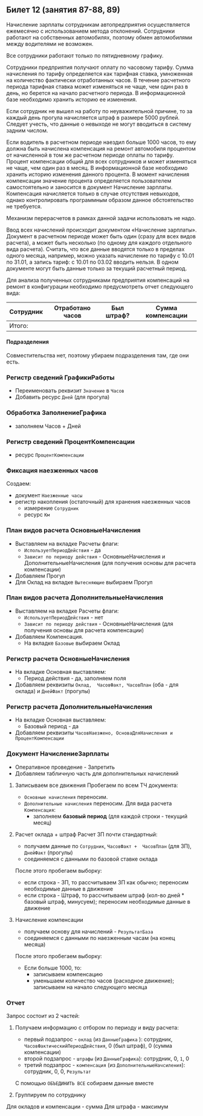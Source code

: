 ## Билет 12 (занятия 87-88, 89)

Начисление зарплаты сотрудникам автопредприятия осуществляется ежемесячно с использованием метода отклонений. Сотрудники работают на собственных автомобилях, поэтому обмен автомобилями между водителями не возможен.

Все сотрудники работают только по пятидневному графику.

Сотрудники предприятия получают оплату по часовому тарифу. Сумма начисления по тарифу определяется как тарифная ставка, умноженная на количество фактически отработанных часов. В течение расчетного периода тарифная ставка может изменяться не чаще, чем один раз в день, но берется на начало расчетного периода. В информационной базе необходимо хранить историю ее изменения.

Если сотрудник не вышел на работу по неуважительной причине, то за каждый день прогула начисляется штраф в размере 5000 рублей. Следует учесть, что данные о невыходе не могут вводиться в систему задним числом.

Если водитель в расчетном периоде наездил больше 1000 часов, то ему должна быть начислена компенсация на ремонт автомобиля процентом от начисленной в том же расчетном периоде оплаты по тарифу. Процент компенсации общий для всех сотрудников и может изменяться не чаще, чем один раз в месяц. В информационной базе необходимо хранить историю изменения данного процента. В момент начисления компенсации значение процента определяется пользователем самостоятельно и заносится в документ Начисление зарплаты. Компенсация начисляется только в случае отсутствия невыходов, однако контролировать программным образом данное обстоятельство не требуется.

Механизм перерасчетов в рамках данной задачи использовать не надо.

Ввод всех начислений происходит документом «Начисление зарплаты». Документ в расчетном периоде может быть один (сразу для всех видов расчета), а может быть несколько (по одному для каждого отдельного вида расчета). Считать, что все данные вводятся только в пределах одного месяца, например, можно указать начисление по тарифу с 10.01 по 31.01, а запись тариф: с 10.01 по 03.02 вводить нельзя. В одном документе могут быть данные только за текущий расчетный период.

Для анализа полученных сотрудниками предприятия компенсаций на ремонт в конфигурации необходимо предусмотреть отчет следующего вида:

|Сотрудник	|Отработано часов   |Был штраф? |Сумма компенсации  |
|---        |---                |---        |---                |
|Итого:	|		





#### Подразделения

Совместительства нет, поэтому убираем подразделения там, где они есть.


### Регистр сведений ГрафикиРаботы
- Переименовать реквизит `Значение` в `Часов`
- Добавить ресурс `Дней` (для прогула) 


### Обработка ЗаполнениеГрафика
- заполняем Часов + Дней


### Регистр сведений ПроцентКомпенсации
- ресурс `ПроцентКомпенсации`


### Фиксация наезженных часов
Создаем:
- документ `Наезженные часы`
- регистр накопления (остаточный) для хранения наезженных часов
    - измерение `Сотрудник`
    - ресурс `Км`


### План видов расчета ОсновныеНачисления
- Выставляем на вкладке Расчеты флаги:
    - `ИспользуетПериодДействия` - да
    - `Зависит по периоду действия` - ОсновныеНачисления и ДополнительныеНачисления (для получения основы для расчета компенсации)
- Добавляем Прогул
- Для Оклад на вкладке `Вытесняющие` выбираем Прогул 


### План видов расчета ДополнительныеНачисления
- Выставляем на вкладке Расчеты флаги:
    - `ИспользуетПериодДействия` - нет
    - `Зависит по периоду действия` - ОсновныеНачисления (для получения основы для расчета компенсации)
- Добавляем Компенсация. 
    - На вкладке `Базовые` выбираем Оклад


### Регистр расчета ОсновныеНачисления
- На вкладке Основная выставляем: 
    - Период действия - да, заполняем поля
- Добавляем реквизиты `Оклад,  ЧасовФакт, ЧасовПлан` (оба - для оклада) и `ДнейФакт` (прогулы)


### Регистр расчета ДополнительныеНачисления
- На вкладке Основная выставляем:
    - Базовый период - да
- Добавляем реквизиты `ЧасовНаезжено, ОсноваДляНачисления и ПроцентКомпенсации`


### Документ НачислениеЗарплаты
- Оперативное проведение - Запретить
- Добавляем табличную часть для дополнительных начислений

1. Записываем все движения
    Пробегаем по всем ТЧ документа:
    - `Основные начисления` переносим.
    - `Дополнительные начисления` переносим. Для вида расчета `Компенсация`:
        - заполняем **базовый период** (для каждой строки - текущий месяц)


2. Расчет оклада + штраф
    Расчет ЗП почти стандартный:
    - получаем данные по `Сотрудник`, `ЧасовФакт +  ЧасовПлан` (для ЗП), `ДнейФакт` (прогулы)
    - соединяемся с данными по базовой ставке оклада

    После этого пробегаем выборку:
    - если строка - ЗП, то рассчитываем ЗП как обычно; переносим необходимые данные в движение
    - если строка - Штраф, то рассчитываем штраф (кол-во дней * базовый штраф, минусуем); переносим необходимые данные в движение


3. Начисление компенсации
    - получаем основу для начислений - `РезультатБаза`
    - соединяемся с данными по наезженным часам (на конец месяца)

    После этого пробегаем выборку:
    - Если больше 1000, то:
        - записываем компенсацию 
        - уменьшаем количество часов (расходное движение); записываем на начало следующего месяца


### Отчет
Запрос состоит из 2 частей:

1. Получаем информацию с отбором по периоду и виду расчета:
    - первый подзапрос - `оклад` (из `ДанныеГрафика` ): сотрудник, `ЧасовФактическийПериодДействия`, 0 (был штраф), 0 (сумма компенсации)
    - второй подзапрос - `штрафы` (из `ДанныеГрафика`): сотрудник, 0, `1`, 0
    - третий подзапрос - `компенсация` (из `ДополнительныеНачсиления`): сотрудник, 0, 0, `Результат`

    С помощью `ОБЪЕДИНИТЬ ВСЕ` собираем данные вместе

2. Группируем по сотруднику

Для окладов и компенсации - сумма
Для штрафа - максимум
